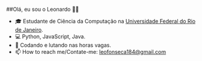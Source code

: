 ##Olá, eu sou o Leonardo ✋🏾

- 🎓 Estudante de Ciência da Computação na [Universidade Federal do Rio de Janeiro](https://ufrj.br/).
- 💻 Python, JavaScript, Java.
- 🥊 Codando e lutando nas horas vagas.
- 📫 How to reach me/Contate-me: leofonseca184@gmail.com